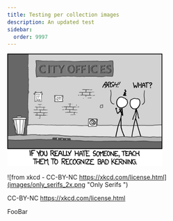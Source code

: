 ```yaml
---
title: Testing per collection images
description: An updated test
sidebar:
  order: 9997
---
```


![](images/kerning.png)

![from xkcd - CC-BY-NC https://xkcd.com/license.html](images/only_serifs_2x.png "Only Serifs ")

CC-BY-NC https://xkcd.com/license.html

FooBar
